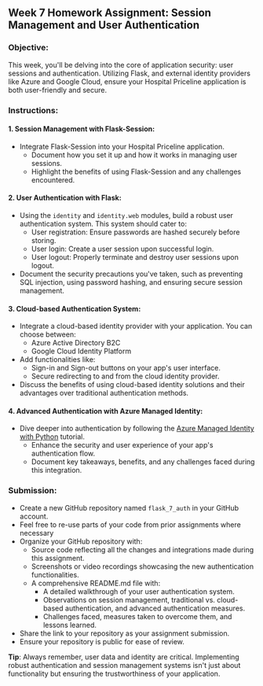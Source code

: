 ## **Week 7 Homework Assignment: Session Management and User Authentication**

### **Objective**:
This week, you'll be delving into the core of application security: user sessions and authentication. Utilizing Flask, and external identity providers like Azure and Google Cloud, ensure your Hospital Priceline application is both user-friendly and secure.

### **Instructions**:

#### **1. Session Management with Flask-Session**:
- Integrate Flask-Session into your Hospital Priceline application.
  - Document how you set it up and how it works in managing user sessions.
  - Highlight the benefits of using Flask-Session and any challenges encountered.

#### **2. User Authentication with Flask**:
- Using the `identity` and `identity.web` modules, build a robust user authentication system. This system should cater to:
  - User registration: Ensure passwords are hashed securely before storing.
  - User login: Create a user session upon successful login.
  - User logout: Properly terminate and destroy user sessions upon logout.
- Document the security precautions you've taken, such as preventing SQL injection, using password hashing, and ensuring secure session management.

#### **3. Cloud-based Authentication System**:
- Integrate a cloud-based identity provider with your application. You can choose between:
  - Azure Active Directory B2C
  - Google Cloud Identity Platform
- Add functionalities like:
  - Sign-in and Sign-out buttons on your app's user interface.
  - Secure redirecting to and from the cloud identity provider.
- Discuss the benefits of using cloud-based identity solutions and their advantages over traditional authentication methods.

#### **4. Advanced Authentication with Azure Managed Identity**:
- Dive deeper into authentication by following the [Azure Managed Identity with Python](https://learn.microsoft.com/en-us/azure/active-directory/develop/scenario-web-app-sign-user-overview?tabs=python) tutorial.
  - Enhance the security and user experience of your app's authentication flow.
  - Document key takeaways, benefits, and any challenges faced during this integration.

### **Submission**:
- Create a new GitHub repository named `flask_7_auth` in your GitHub account.
- Feel free to re-use parts of your code from prior assignments where necessary 
- Organize your GitHub repository with:
  - Source code reflecting all the changes and integrations made during this assignment.
  - Screenshots or video recordings showcasing the new authentication functionalities.
  - A comprehensive README.md file with:
    - A detailed walkthrough of your user authentication system.
    - Observations on session management, traditional vs. cloud-based authentication, and advanced authentication measures.
    - Challenges faced, measures taken to overcome them, and lessons learned.
- Share the link to your repository as your assignment submission.
- Ensure your repository is public for ease of review.

**Tip**: Always remember, user data and identity are critical. Implementing robust authentication and session management systems isn't just about functionality but ensuring the trustworthiness of your application.
